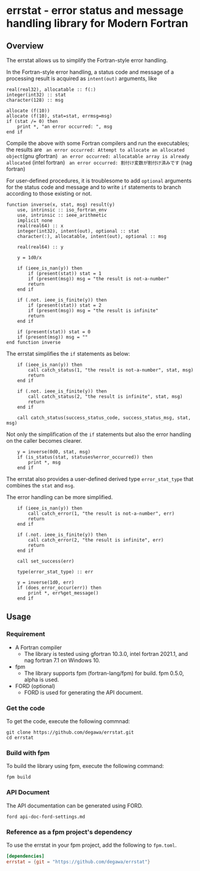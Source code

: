 # errstat - error status and message handling library for Modern Fortran

## Overview
The errstat allows us to simplify the Fortran-style error handling.

In the Fortran-style error handling, a status code and message of
a processing result is acquired as `intent(out)` arguments, like

```Fortran
real(real32), allocatable :: f(:)
integer(int32) :: stat
character(128) :: msg

allocate (f(10))
allocate (f(10), stat=stat, errmsg=msg)
if (stat /= 0) then
    print *, "an error occurred: ", msg
end if
```

Compile the above with some Fortran compilers and run the executables; the results are
` an error occurred: Attempt to allocate an allocated object`(gnu gfortran)
` an error occurred: allocatable array is already allocated` (intel fortran)
` an error occurred: 割付け変数が割付け済みです` (nag fortran)

For user-defined procedures, it is troublesome to add `optional` arguments for the status code and message and to write `if` statements to branch according to those existing or not.

```Fortran
function inverse(x, stat, msg) result(y)
    use, intrinsic :: iso_fortran_env
    use, intrinsic :: ieee_arithmetic
    implicit none
    real(real64) :: x
    integer(int32), intent(out), optional :: stat
    character(:), allocatable, intent(out), optional :: msg

    real(real64) :: y

    y = 1d0/x

    if (ieee_is_nan(y)) then
        if (present(stat)) stat = 1
        if (present(msg)) msg = "the result is not-a-number"
        return
    end if

    if (.not. ieee_is_finite(y)) then
        if (present(stat)) stat = 2
        if (present(msg)) msg = "the result is infinite"
        return
    end if

    if (present(stat)) stat = 0
    if (present(msg)) msg = ""
end function inverse
```

The errstat simplifies the `if` statements as below:

```Fortran
    if (ieee_is_nan(y)) then
        call catch_status(1, "the result is not-a-number", stat, msg)
        return
    end if

    if (.not. ieee_is_finite(y)) then
        call catch_status(2, "the result is infinite", stat, msg)
        return
    end if

    call catch_status(success_status_code, success_status_msg, stat, msg)
```

Not only the simplification of the `if` statements but also the error handling on the caller becomes clearer.

```Fortran
    y = inverse(0d0, stat, msg)
    if (is_status(stat, statuses%error_occurred)) then
        print *, msg
    end if
```

The errstat also provides a user-defined derived type `error_stat_type` that combines the `stat` and `msg`.

The error handling can be more simplified.

```Fortran
    if (ieee_is_nan(y)) then
        call catch_error(1, "the result is not-a-number", err)
        return
    end if

    if (.not. ieee_is_finite(y)) then
        call catch_error(2, "the result is infinite", err)
        return
    end if

    call set_success(err)
```

```Fortran
    type(error_stat_type) :: err

    y = inverse(1d0, err)
    if (does_error_occur(err)) then
        print *, err%get_message()
    end if
```

## Usage
### Requirement
- A Fortran compiler
    - The library is tested using gfortran 10.3.0, intel fortran 2021.1, and nag fortran 7.1 on Windows 10.
- fpm
    - The library supports fpm (fortran-lang/fpm) for build. fpm 0.5.0, alpha is used.
- FORD (optional)
    - FORD is used for generating the API document.

### Get the code
To get the code, execute the following commnad:

```
git clone https://github.com/degawa/errstat.git
cd errstat
```

### Build with fpm
To build the library using fpm, execute the following command:

```
fpm build
```

### API Document
The API documentation can be generated using FORD.

```
ford api-doc-ford-settings.md
```

### Reference as a fpm project's dependency
To use the errstat in your fpm project, add the following to `fpm.toml`.

```toml
[dependencies]
errstat = {git = "https://github.com/degawa/errstat"}
```
